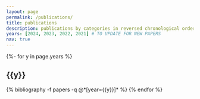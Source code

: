 ```yaml
---
layout: page
permalink: /publications/
title: publications
description: publications by categories in reversed chronological order.
years: [2024, 2023, 2022, 2021] # TO UPDATE FOR NEW PAPERS
nav: true
---
```


<!-- _pages/publications.md -->
<div class="publications">

{%- for y in page.years %}
  <h2 class="year">{{y}}</h2>
  {% bibliography -f papers -q @*[year={{y}}]* %}
{% endfor %}

</div>
